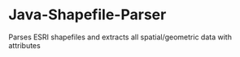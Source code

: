 Java-Shapefile-Parser
=====================

Parses ESRI shapefiles and extracts all spatial/geometric data with attributes
